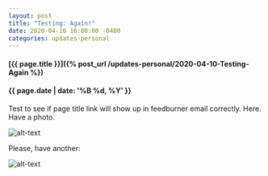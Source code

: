 ```yaml
---
layout: post
title: "Testing: Again!"
date: 2020-04-10 16:00:00 -0400
categories: updates-personal
---
```


#### [{{ page.title }}]({% post_url /updates-personal/2020-04-10-Testing-Again %})
#### {{ page.date | date: '%B %d, %Y' }}

Test to see if page title link will show up in feedburner email correctly.
Here. Have a photo.

![alt-text](https://media.giphy.com/media/yZWsMXuXP9e5a/giphy.gif "Gon and Killua")

Please, have another:

![alt-text](https://thumbs.gfycat.com/ReadyUnselfishHornet-size_restricted.gif "Baby Sidon")

